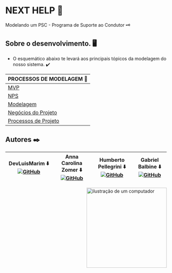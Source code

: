 # NEXT HELP 🚗

Modelando um PSC - Programa de Suporte ao Condutor 🗝️

## Sobre o desenvolvimento. 🖥️

- O esquemático abaixo te levará aos principais tópicos da modelagem do nosso sistema. ✔️
  
<div align = "middle">
 
| PROCESSOS DE MODELAGEM 🔨 |
|---------|
| [MVP](https://github.com/z0mer/PJ.PSC/blob/main/MVP.md) |
| [NPS](https://github.com/z0mer/PJ.PSC/blob/main/NPS.md) |
| [Modelagem](https://github.com/z0mer/PJ.PSC/blob/main/Modelagem.md) |
| [Negócios do Projeto](https://github.com/z0mer/PJ.PSC/blob/main/NegociosDoProjeto.md) |
| [Processos de Projeto](https://github.com/z0mer/PJ.PSC/blob/main/ProcessosDeProjeto.md) |

</div>


## Autores ✒️  


| DevLuisMarim ⬇️ [![GitHub](https://img.shields.io/badge/GitHub-181717.svg?style=for-the-badge&logo=GitHub&logoColor=white)](https://github.com/LuiisMarim) | Anna Carolina Zomer ⬇️ [![GitHub](https://img.shields.io/badge/GitHub-181717.svg?style=for-the-badge&logo=GitHub&logoColor=white)](https://github.com/z0mer) | Humberto Pellegrini ⬇️ [![GitHub](https://img.shields.io/badge/GitHub-181717.svg?style=for-the-badge&logo=GitHub&logoColor=white)](https://github.com/Humbertin07) | Gabriel Balbine ⬇️ [![GitHub](https://img.shields.io/badge/GitHub-181717.svg?style=for-the-badge&logo=GitHub&logoColor=white)](https://github.com/GabrielBalbine) |
|-------------------|--------------------|-------------------|------------------|

<img src="https://raw.githubusercontent.com/MicaelliMedeiros/micaellimedeiros/master/image/computer-illustration.png" alt="ilustração de um computador" min-width="350px" max-width="200px" width="250px" align="right">


